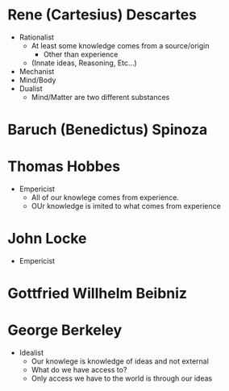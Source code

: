 Rene (Cartesius) Descartes
==========================
- Rationalist
  * At least some knowledge comes from a source/origin 
    - Other than experience
  * (Innate ideas, Reasoning, Etc...)
- Mechanist
- Mind/Body
- Dualist
  * Mind/Matter are two different substances

Baruch (Benedictus) Spinoza
============================

Thomas Hobbes
==============
- Empericist
  * All of our knowlege comes from experience.
  * OUr knowledge is imited to what comes from experience

John Locke
==========
- Empericist

Gottfried Willhelm Beibniz
==========================

George Berkeley
===============
- Idealist
  * Our knowlege is knowledge of ideas and not external
  * What do we have access to?
  * Only access we have to the world is through our ideas
